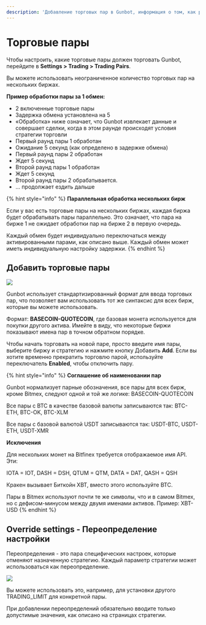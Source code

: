 ```yaml
---
description: 'Добавление торговых пар в Gunbot, информация о том, как работает велосипед.'
---
```


# Торговые пары

Чтобы настроить, какие торговые пары должен торговать Gunbot, перейдите в **Settings &gt; Trading &gt; Trading Pairs**.

Вы можете использовать неограниченное количество торговых пар на нескольких биржах. 

**Пример обработки пары за 1 обмен:**

* 2 включенные торговые пары 
* Задержка обмена установлена на 5 
* «Обработка» ниже означает, что Gunbot извлекает данные и совершает сделки, когда в этом раунде происходят условия стратегии торговли 
* Первый раунд пары 1 обработан 
* Ожидание 5 секунд \(как определено в задержке обмена\) 
* Первый раунд пары 2 обработан 
* Ждет 5 секунд 
* Второй раунд пары 1 обработан 
* Ждет 5 секунд 
* Второй раунд пары 2 обрабатывается. 
* ... продолжает ездить дальше

{% hint style="info" %}
**Параллельная обработка нескольких бирж** 

Если у вас есть торговые пары на нескольких биржах, каждая биржа будет обрабатывать пары параллельно. Это означает, что пара на бирже 1 не ожидает обработки пар на бирже 2 в первую очередь. 

Каждый обмен будет индивидуально переключаться между активированными парами, как описано выше. Каждый обмен может иметь индивидуальную настройку задержки.
{% endhint %}

## Добавить торговые пары

![](https://blobscdn.gitbook.com/v0/b/gitbook-28427.appspot.com/o/assets%2F-L_Rejuz9K0BDQxSQvUH%2F-LmyQAgwdsc2mP9yCaHk%2F-LmyQBsDXLqTaFqn8njD%2Fimage.png?alt=media&token=4e0137a3-669d-492b-9cd6-d221241d90b3)

Gunbot использует стандартизированный формат для ввода торговых пар, что позволяет вам использовать тот же синтаксис для всех бирж, которые вы можете использовать. 

Формат: **BASECOIN-QUOTECOIN**, где базовая монета используется для покупки другого актива. Имейте в виду, что некоторые биржи показывают имена пар в точном обратном порядке. 

Чтобы начать торговать на новой паре, просто введите имя пары, выберите биржу и стратегию и нажмите кнопку Добавить **Add**. Если вы хотите временно прекратить торговлю парой, используйте переключатель **Enabled**, чтобы отключить пару. 

{% hint style="info" %}
**Соглашение об наименовании пар** 

Gunbot нормализует парные обозначения, все пары для всех бирж, кроме Bitmex, следуют одной и той же логике: BASECOIN-QUOTECOIN 

Все пары с BTC в качестве базовой валюты записываются так: BTC-ETH, BTC-OK, BTC-XLM 

Все пары с базовой валютой USDT записываются так: USDT-BTC, USDT-ETH, USDT-XMR 

**Исключения** 

Для нескольких монет на Bitfinex требуется отображаемое имя API. Эти: 

IOTA = IOT, DASH = DSH, QTUM = QTM, DATA = DAT, QASH = QSH 

Кракен вызывает Биткойн XBT, вместо этого используйте BTC. 

Пары в Bitmex используют почти те же символы, что и в самом Bitmex, но с дефисом-минусом между двумя именами активов. Пример: XBT-USD 
{% endhint %}

## Override settings - Переопределение настройки 

Переопределения - это пара специфических настроек, которые отменяют назначенную стратегию. Каждый параметр стратегии может использоваться как переопределение.

![](https://blobscdn.gitbook.com/v0/b/gitbook-28427.appspot.com/o/assets%2F-L_Rejuz9K0BDQxSQvUH%2F-LnIl1fSiSIBMEdfODch%2F-LnIl2TuFm052K92PQaP%2Fimage.png?alt=media&token=64c10767-cefa-4721-9f20-74d1d482c4a2)

Вы можете использовать это, например, для установки другого TRADING\_LIMIT для конкретной пары. 

При добавлении переопределений обязательно вводите только допустимые значения, как описано на страницах стратегии.

